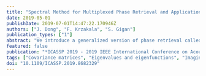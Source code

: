```yaml
---
title: "Spectral Method for Multiplexed Phase Retrieval and Application in Optical Imaging in Complex Media"
date: 2019-05-01
publishDate: 2019-07-01T14:47:22.170946Z
authors: ["J. Dong", "F. Krzakala", "S. Gigan"]
publication_types: ["1"]
abstract: "We introduce a generalized version of phase retrieval called multiplexed phase retrieval. We want to recover the phase of amplitude-only measurements from linear combinations of them. This corresponds to the case in which multiple incoherent sources are sampled jointly, and one would like to recover their individual contributions. We show that a recent spectral method developed for phase retrieval can be generalized to this setting, and that its performance follows a phase transition behavior. We apply this new technique to light focusing at depth in a complex medium. Experimentally, although we only have access to the sum of the intensities on multiple targets, we are able to separately focus on each one, thus opening potential applications in deep fluorescence imaging and light delivery."
featured: false
publication: "*ICASSP 2019 - 2019 IEEE International Conference on Acoustics, Speech and Signal Processing (ICASSP)*"
tags: ["Covariance matrices", "Eigenvalues and eigenfunctions", "Imaging", "imaging in complex media", "matrix factorization", "Media", "multiplexed phase retrieval", "Multiplexing", "Phase measurement", "Phase retrieval", "random matrix theory", "Scattering"]
doi: "10.1109/ICASSP.2019.8682329"
---
```


